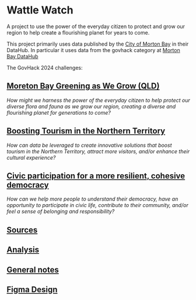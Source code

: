 # Wattle Watch

A project to use the power of the everyday citizen to protect and grow our region
to help create a flourishing planet for years to come.

This project primarily uses data published by the
[City of Morton Bay](https://datahub.moretonbay.qld.gov.au/)
in their DataHub. In particular it uses data from the govhack category at
[Morton Bay DataHub](https://datahub.moretonbay.qld.gov.au/search?categories=%252Fcategories%252Fgovhack)

The GovHack 2024 challenges:

## [Moreton Bay Greening as We Grow (QLD)](https://hackerspace.govhack.org/challenges/moreton_bay_greening_as_we_grow_qld_378)

_How might we harness the power of the everyday citizen to help protect our diverse flora and fauna
as we grow our region, creating a diverse and flourishing planet for generations to come?_


## [Boosting Tourism in the Northern Territory](https://hackerspace.govhack.org/challenges/boosting_tourism_in_the_northern_territory)

_How can data be leveraged to create innovative solutions that boost tourism in the Northern
Territory, attract more visitors, and/or enhance their cultural experience?_

## [Civic participation for a more resilient, cohesive democracy](https://hackerspace.govhack.org/challenges/civic_participation_for_a_more_resilient_cohesive_democracy)

_How can we help more people to understand their democracy, have an opportunity to participate in
civic life, contribute to their community, and/or feel a sense of belonging and responsibility?_

## [Sources](data/sources.md)

## [Analysis](data/analysis.md)

## [General notes](data/notes.md)

## [Figma Design](https://www.figma.com/proto/DU4essaUzmjwiHRrheHBDN/WattleWatch?node-id=15-1039&node-type=FRAME&t=4HGFwNIpkY9vEeuI-1&scaling=scale-down&content-scaling=fixed&page-id=1%3A80&starting-point-node-id=15%3A1039)
